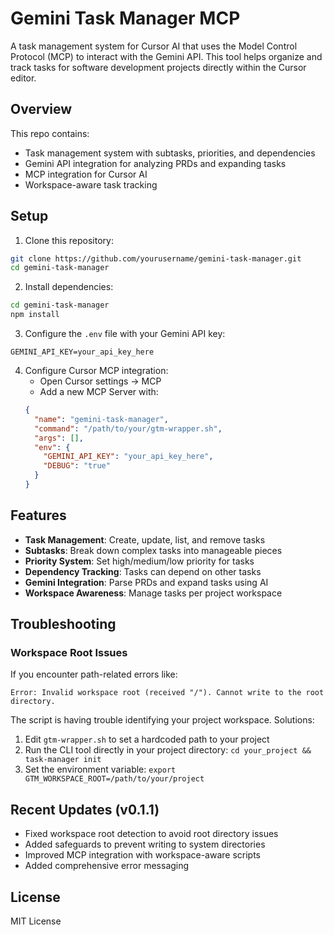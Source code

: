 # Gemini Task Manager MCP

A task management system for Cursor AI that uses the Model Control Protocol (MCP) to interact with the Gemini API. This tool helps organize and track tasks for software development projects directly within the Cursor editor.

## Overview

This repo contains:

- Task management system with subtasks, priorities, and dependencies
- Gemini API integration for analyzing PRDs and expanding tasks
- MCP integration for Cursor AI
- Workspace-aware task tracking

## Setup

1. Clone this repository:
```bash
git clone https://github.com/yourusername/gemini-task-manager.git
cd gemini-task-manager
```

2. Install dependencies:
```bash
cd gemini-task-manager
npm install
```

3. Configure the `.env` file with your Gemini API key:
```
GEMINI_API_KEY=your_api_key_here
```

4. Configure Cursor MCP integration:
   - Open Cursor settings → MCP
   - Add a new MCP Server with:
   ```json
   {
     "name": "gemini-task-manager",
     "command": "/path/to/your/gtm-wrapper.sh",
     "args": [],
     "env": {
       "GEMINI_API_KEY": "your_api_key_here",
       "DEBUG": "true"
     }
   }
   ```

## Features

- **Task Management**: Create, update, list, and remove tasks
- **Subtasks**: Break down complex tasks into manageable pieces
- **Priority System**: Set high/medium/low priority for tasks
- **Dependency Tracking**: Tasks can depend on other tasks
- **Gemini Integration**: Parse PRDs and expand tasks using AI
- **Workspace Awareness**: Manage tasks per project workspace

## Troubleshooting

### Workspace Root Issues

If you encounter path-related errors like:
```
Error: Invalid workspace root (received "/"). Cannot write to the root directory. 
```

The script is having trouble identifying your project workspace. Solutions:

1. Edit `gtm-wrapper.sh` to set a hardcoded path to your project
2. Run the CLI tool directly in your project directory: `cd your_project && task-manager init`
3. Set the environment variable: `export GTM_WORKSPACE_ROOT=/path/to/your/project`

## Recent Updates (v0.1.1)

- Fixed workspace root detection to avoid root directory issues
- Added safeguards to prevent writing to system directories
- Improved MCP integration with workspace-aware scripts
- Added comprehensive error messaging

## License

MIT License 